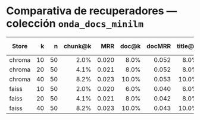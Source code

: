 # Comparativa de recuperadores — colección `onda_docs_minilm`

| Store | k | n | chunk@k | MRR | doc@k | docMRR | title@k | text@k | p50 ms | p95 ms | mean ms | eval_dir |
|---|---:|---:|---:|---:|---:|---:|---:|---:|---:|---:|---:|---|
| chroma | 10 | 50 | 2.0% | 0.020 | 8.0% | 0.052 | 8.0% | 0.0% | 20.0 | 38.3 | 28.4 | C:\Users\vcaruncho\CascadeProjects\tfm_chatbot\models\chroma\onda_docs_minilm\eval\20250906T163555Z |
| chroma | 20 | 50 | 4.1% | 0.021 | 8.0% | 0.052 | 8.0% | 0.0% | 20.1 | 39.0 | 23.2 | C:\Users\vcaruncho\CascadeProjects\tfm_chatbot\models\chroma\onda_docs_minilm\eval\20250906T163555Z |
| chroma | 40 | 50 | 8.2% | 0.023 | 10.0% | 0.053 | 10.0% | 0.0% | 20.4 | 37.5 | 22.5 | C:\Users\vcaruncho\CascadeProjects\tfm_chatbot\models\chroma\onda_docs_minilm\eval\20250906T163555Z |
| faiss | 10 | 50 | 2.0% | 0.020 | 6.0% | 0.040 | 6.0% | 0.0% | 19.2 | 36.0 | 22.5 | C:\Users\vcaruncho\CascadeProjects\tfm_chatbot\models\faiss\onda_docs_minilm\eval\20250906T163555Z |
| faiss | 20 | 50 | 4.1% | 0.021 | 8.0% | 0.042 | 8.0% | 0.0% | 20.0 | 36.5 | 22.1 | C:\Users\vcaruncho\CascadeProjects\tfm_chatbot\models\faiss\onda_docs_minilm\eval\20250906T163555Z |
| faiss | 40 | 50 | 8.2% | 0.023 | 10.0% | 0.043 | 10.0% | 0.0% | 19.4 | 34.8 | 21.7 | C:\Users\vcaruncho\CascadeProjects\tfm_chatbot\models\faiss\onda_docs_minilm\eval\20250906T163555Z |
